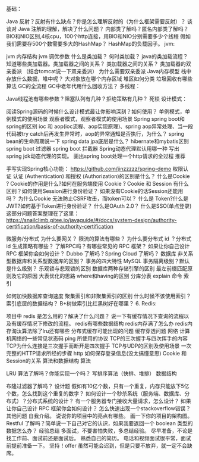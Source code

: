 基础：

Java 反射？反射有什么缺点？你是怎么理解反射的（为什么框架需要反射）？
谈谈对 Java 注解的理解，解决了什么问题？
内部类了解吗？匿名内部类了解吗？
BIO和NIO区别,4核cpu，100个http连接，用BIO和NIO分别需要多少个线程
假如我们需要存500个数需要多大的HashMap？
HashMap的负载因子。
jvm:

jvm 内存结构
jvm 调优参数
什么是类加载？
何时类加载？
java的类加载流程？
知道哪些类加载器。类加载器之间的关系？
类加载器之间的关系？
类加载器的双亲委派 （结合tomcat说一下双亲委派）
为什么需要双亲委派
Java内存模型
栈中存放什么数据，堆中呢？
大对象放在哪个内存区域
堆区如何分类
垃圾回收有哪些算法
GC的全流程
GC中老年代用什么回收方法？
多线程：

Java线程池有哪些参数？阻塞队列有几种？拒绝策略有几种？
死锁
设计模式：

阅读Spring源码的时候什么设计模式最让你影响深刻？如何使用？
单例模式，单例模式的使用场景
观察者模式，观察者模式的使用场景
Spring
spring boot和spring的区别
ioc 和 aop(ioc流程、aop实现原理)、spring aop异常处理、当一段代码被try catch后再发生异常时，aop的异常通知是否执行，为什么？
spring bean的生命周期说一下
spring data jpa底层是什么？
hibernate和mybatis区别
spring boot 过滤器
spring boot 拦截器
Spring动态代理默认用哪一种
写出spring jdk动态代理的实现。
画出spring boot处理一个http请求的全过程
推荐

手写实现Spring核心功能： https://github.com/jinzzzzz/spring-demo
权限认证
认证 (Authentication) 和授权 (Authorization)的区别是什么？
什么是Cookie ? Cookie的作用是什么?如何在服务端使用 Cookie ?
Cookie 和 Session 有什么区别？如何使用Session进行身份验证？
如果没有Cookie的话Session还能用吗？
为什么Cookie 无法防止CSRF攻击，而token可以？
什么是 Token?什么是 JWT?如何基于Token进行身份验证？
什么是OAuth 2.0？
什么是SSO(单点登录)
这部分问题答案整理在了这里：https://snailclimb.gitee.io/javaguide/#/docs/system-design/authority-certification/basis-of-authority-certification

微服务/分布式
为什么要网关？
限流的算法有哪些？
为什么要分布式 id ？分布式 id 生成策略有哪些？
了解RPC吗？有哪些常见的 RPC 框架？
如果让你自己设计 RPC 框架你会如何设计？
Dubbo 了解吗？Spring Cloud 了解吗？
数据库
非关系型数据库和关系型数据库的区别？
事务的四大特性
MySQL 事务隔离级别？默认是什么级别？
乐观锁与悲观锁的区别
数据库两种存储引擎的区别
最左前缀匹配原则及它的原因
大表优化的思路
where和having的区别
分库分表
explain 命令
索引

如何加快数据库查询速度
聚集索引和非聚集索引的区别
什么时候不该使用索引？
索引底层的数据结构？
B+树做索引比红黑树好在哪里？
6.
Redis:

项目中 redis 是怎么用的？解决了什么问题？
说一下有缓存情况下查询的流程以及有缓存情况下修改的流程。
redis有哪些数据结构
redis内存满了怎么办
redis内存淘汰算法除了lru还有哪些
分布式缓存可能出现的问题
缓存穿透问题
网络
计算机网络的一些常见状态码
ping 所使用的协议
TCP的三次握手与四次挥手的内容
TCP为什么连接是三次握手而断开是四次握手
TCP与UDP的区别及使用场景
一次完整的HTTP请求所经的步骤
http 如何保存登录信息(没太搞懂意思)
Cookie 和 Session的关系
算法和数据结构
算法

LRU 算法了解吗？你能实现一个吗？
写排序算法（快排、堆排）
数据结构

布隆过滤器了解吗？
设计题
假如有10亿个数，只有一个重复，内存只能放下5亿个数，怎么找到这个重复的数字？
如何设计一个秒杀系统（服务端、数据库、分布式）？分布式系统的设计？
有一个服务器专门接收大量请求，怎么设计？
如果让你自己设计 RPC 框架你会如何设计？
怎么快速出现一个stackoverflow错误？
其他问题
自我介绍。
说说你的项目中的亮点有哪些。
画一下你的项目的架构图。
Restful 了解吗？简单说一下自己对它的认识，如果我要返回一个 boolean 类型的数据怎么办？
经验总结
多面试，不要害怕失败，多总结经验。
尽早准备，不论是找工作前、面试前还是面试后。
熟悉自己的简历。
电话和视频面试很平常，面试前提前准备一下。
坚持！offer 虽然可能会迟到，但是只要不放弃，就一定不会缺席。
